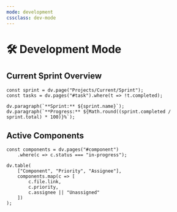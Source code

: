 ```yaml
---
mode: development
cssclass: dev-mode
---
```


# 🛠️ Development Mode

## Current Sprint Overview
```dataviewjs
const sprint = dv.page("Projects/Current/Sprint");
const tasks = dv.pages("#task").where(t => !t.completed);

dv.paragraph(`**Sprint:** ${sprint.name}`);
dv.paragraph(`**Progress:** ${Math.round((sprint.completed / sprint.total) * 100)}%`);
```

## Active Components
```dataviewjs
const components = dv.pages("#component")
    .where(c => c.status === "in-progress");

dv.table(
    ["Component", "Priority", "Assignee"],
    components.map(c => [
        c.file.link,
        c.priority,
        c.assignee || "Unassigned"
    ])
);
```